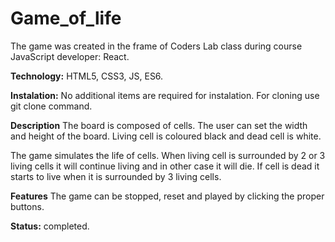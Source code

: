 # Game_of_life
The game was created in the frame of Coders Lab class during course JavaScript developer: React.

**Technology:** HTML5, CSS3, JS, ES6.

**Instalation:** No additional items are required for instalation. For cloning use git clone command.

**Description**
The board is composed of cells. The user can set the width and height of the board. Living cell is coloured black and dead cell is white.

The game simulates the life of cells. When living cell is surrounded by 2 or 3 living cells it will continue living and in other case it will die.
If cell is dead it starts to live when it is surrounded by 3 living cells.

**Features**
The game can be stopped, reset and played by clicking the proper buttons.

**Status:** completed.